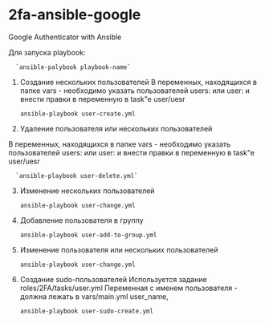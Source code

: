 # 2fa-ansible-google
Google Authenticator with Ansible


Для запуска playbook:

      
      `ansible-palybook playbook-name`


1) Создание нескольких пользователей
В переменных, находящихся в папке vars - необходимо указать пользователей users:  или user: и внести правки в переменную в task"e user/uesr
  
      
      `ansible-playbook user-create.yml`
      
      
 2) Удаление пользователя или нескольких пользователей

В переменных, находящихся в папке vars - необходимо указать пользователей users:  или user: и внести правки в переменную в task"e user/uesr

      
      `ansible-playbook user-delete.yml`
 
 
 3) Изменение нескольких пользователей


      
      `ansible-playbook user-change.yml`
       
       
       
 4) Добавление пользователя в группу

      
      `ansible-playbook user-add-to-group.yml`



 5) Изменение пользователя или нескольких пользователей

      
      `ansible-playbook user-change.yml`


6) Создание sudo-пользователей
Используется задание roles/2FA/tasks/user.yml
Переменная с именем пользователя - должна лежать в vars/main.yml user_name, 
  
      
      `ansible-playbook user-sudo-create.yml`

